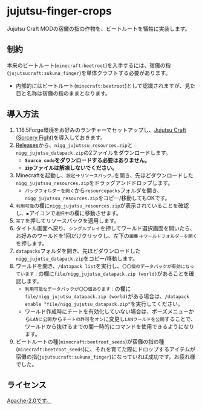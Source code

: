 # jujutsu-finger-crops
Jujutsu Craft MODの宿儺の指の作物を、ビートルートを犠牲に実装します。

## 制約
本来のビートルート(`minecraft:beetroot`)を入手するには、宿儺の指(`jujutsucraft:sukuna_finger`)を単体クラフトする必要があります。
  * 内部的にはビートルート(`minecraft:beetroot`)として認識されますが、見た目と名称は宿儺の指のままとなります。

## 導入方法
1. 1.16.5Forge環境をお好みのランチャーでセットアップし、[Jujutsu Craft (Sorcery Fight)](https://www.curseforge.com/minecraft/mc-mods/sorceryfight)を導入しておきます。
2. [Releases](https://github.com/Meatwo310/jujutsu-finger-crops/releases)から、`nigg_jujutssu_resources.zip`と`nigg_jujutsu_datapack.zip`の2ファイルをダウンロードします。
    * **`Source code`をダウンロードする必要はありません。**
    * **zipファイルは解凍しないでください。**
3. Minecraftを起動し、`設定`→`リソースパック…`を開き、先ほどダウンロードした`nigg_jujutssu_resources.zip`をドラッグアンドドロップします。
    * `パックフォルダーを開く`から`resourcepacks`フォルダを開き、`nigg_jujutssu_resources.zip`をコピー/移動してもOKです。
4. `利用可能`の欄に`nigg_jujutsu_resources.zip`が表示されていることを確認し、`▶`アイコンで`選択中`の欄に移動させます。
5. `完了`を押してリソースパックを適用します。
6. タイトル画面へ戻り、`シングルプレイ`を押してワールド選択画面を開いたら、お好みのワールドを1回だけクリックし、左下の`編集`→`ワールドフォルダーを開く`を押します。
7. `datapacks`フォルダを開き、先ほどダウンロードした`nigg_jujutsu_datapack.zip`をコピー/移動します。
8. ワールドを開き、`/datapack list`を実行し、`〇〇個のデータパックが有効になっています：`の欄に`file/nigg_jujutsu_datapack.zip (world)`があることを確認します。
    * `利用可能なデータパックが〇〇個あります：`の欄に`file/nigg_jujutsu_datapack.zip (world)`がある場合は、`/datapack enable "file/nigg_jujutsu_datapack.zip"`を実行してください。
    * ワールド作成時にチートを有効化していない場合は、ポーズメニューから`LANに公開`から`チートの許可`を`オン`に変更し`LANワールドを公開`することで、ワールドから抜けるまでの間一時的にコマンドを使用できるようになります。
9. ビートルートの種(`minecraft:beetroot_seeds`)が宿儺の指の種(`minecraft:beetroot_seeds`)に、それを育てた際にドロップするアイテムが宿儺の指(`jujutsucraft:sukuna_finger`)になっていれば成功です。お疲れ様でした。

## ライセンス
[Apache-2.0です。](/LICENSE)
